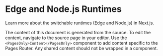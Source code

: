# Edge and Node.js Runtimes

Learn more about the switchable runtimes (Edge and Node.js) in Next.js.

The content of this document is generated from the source. To edit the content, navigate to the source page in your editor. Use the `<PagesOnly>Content</PagesOnly>` component to add content specific to the Pages Router. Any shared content should not be wrapped in a component.